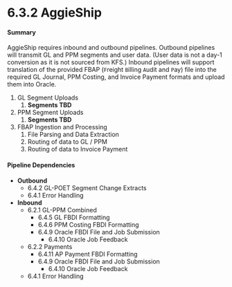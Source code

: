 # 6.3.2 AggieShip


#### Summary

AggieShip requires inbound and outbound pipelines.  Outbound pipelines will transmit GL and PPM segments and user data.  (User data is not a day-1 conversion as it is not sourced from KFS.)  Inbound pipelines will support translation of the provided FBAP (`F`reight `B`illing `A`udit and `P`ay) file into the required GL Journal, PPM Costing, and Invoice Payment formats and upload them into Oracle.

1. GL Segment Uploads
   1. **Segments TBD**
2. PPM Segment Uploads
   1. **Segments TBD**
3. FBAP Ingestion and Processing
   1. File Parsing and Data Extraction
   2. Routing of data to GL / PPM
   3. Routing of data to Invoice Payment


#### Pipeline Dependencies

* **Outbound**
  * 6.4.2 GL-POET Segment Change Extracts
  * 6.4.1 Error Handling
* **Inbound**
  * 6.2.1 GL-PPM Combined
    * 6.4.5 GL FBDI Formatting
    * 6.4.6 PPM Costing FBDI Formatting
    * 6.4.9 Oracle FBDI File and Job Submission
      * 6.4.10 Oracle Job Feedback
  * 6.2.2 Payments
    * 6.4.11 AP Payment FBDI Formatting
    * 6.4.9 Oracle FBDI File and Job Submission
      * 6.4.10 Oracle Job Feedback
  * 6.4.1 Error Handling

